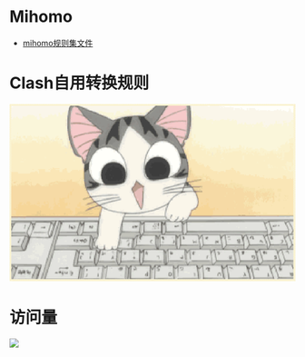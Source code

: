 # Mihomo
- [mihomo规则集文件](https://github.com/Jejz168/Clash/tree/download)

# Clash自用转换规则

 <div align=center>
<img src="https://raw.githubusercontent.com/Jejz168/Picture/main/mm.gif">
</div>

# 访问量

![](https://komarev.com/ghpvc/?username=Jejz168&color=brightgreen&style=for-the-badge)

